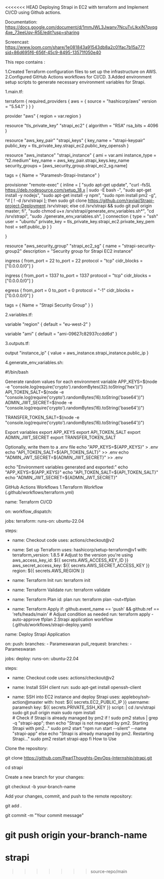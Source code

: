 <<<<<<< HEAD
Deploying Strapi in EC2 with terraform and Implement CI/CD using Github actions.

Documentation: https://docs.google.com/document/d/1mmJWL3Jwanv7NcuTvLIkxiN7qyqg4xe_73eeUqv-R5E/edit?usp=sharing

Screencast: https://www.loom.com/share/1e081843a91543db8a2c01fac7b15a77?sid=86d695f6-656f-45c9-8495-13571f050e40

This repo contains :

1.Created Terraform configuration files to set up the infrastructure on AWS. 2.Configured GitHub Actions workflows for CI/CD. 3.Added environment setup scripts to generate necessary environment variables for Strapi.

1.main.tf:

terraform { required_providers { aws = { source = "hashicorp/aws" version = "5.54.1" } } }

provider "aws" { region = var.region }

resource "tls_private_key" "strapi_ec2" { algorithm = "RSA" rsa_bits = 4096 }

resource "aws_key_pair" "strapi_keys" { key_name = "strapi-keypair" public_key = tls_private_key.strapi_ec2.public_key_openssh }

resource "aws_instance" "strapi_instance" { ami = var.ami instance_type = "t2.medium" key_name = aws_key_pair.strapi_keys.key_name security_groups = [aws_security_group.strapi_ec2_sg.name]

tags = { Name = "Paramesh-Strapi-Instance" }

provisioner "remote-exec" { inline = [ "sudo apt-get update", "curl -fsSL https://deb.nodesource.com/setup_18.x | sudo -E bash -", "sudo apt-get install -y nodejs", "sudo apt-get install -y npm", "sudo npm install pm2 -g", "if [ ! -d /srv/strapi ]; then sudo git clone https://github.com/raviiai/Strapi-project-Deployment /srv/strapi; else cd /srv/strapi && sudo git pull origin master; fi", "sudo chmod u+x /srv/strapi/generate_env_variables.sh*", "cd /srv/strapi", "sudo ./generate_env_variables.sh", ] connection { type = "ssh" user = "ubuntu" private_key = tls_private_key.strapi_ec2.private_key_pem host = self.public_ip } }

}

resource "aws_security_group" "strapi_ec2_sg" { name = "strapi-security-group2" description = "Security group for Strapi EC2 instance"

ingress { from_port = 22 to_port = 22 protocol = "tcp" cidr_blocks = ["0.0.0.0/0"] }

ingress { from_port = 1337 to_port = 1337 protocol = "tcp" cidr_blocks = ["0.0.0.0/0"] }

egress { from_port = 0 to_port = 0 protocol = "-1" cidr_blocks = ["0.0.0.0/0"] }

tags = { Name = "Strapi Security Group" } }

2.variables.tf:

variable "region" { default = "eu-west-2" }

variable "ami" { default = "ami-09627c82937ccdd6d" }

3.outputs.tf:

output "instance_ip" { value = aws_instance.strapi_instance.public_ip }

4.generate_env_variables.sh:

#!/bin/bash

Generate random values for each environment variable
APP_KEYS=$(node -e "console.log(require('crypto').randomBytes(32).toString('hex'))") API_TOKEN_SALT=$(node -e "console.log(require('crypto').randomBytes(16).toString('base64'))") ADMIN_JWT_SECRET=$(node -e "console.log(require('crypto').randomBytes(16).toString('base64'))")

TRANSFER_TOKEN_SALT=$(node -e "console.log(require('crypto').randomBytes(16).toString('base64'))")

Export variables
export APP_KEYS export API_TOKEN_SALT export ADMIN_JWT_SECRET export TRANSFER_TOKEN_SALT

Optionally, write them to a .env file
echo "APP_KEYS=${APP_KEYS}" > .env echo "API_TOKEN_SALT=${API_TOKEN_SALT}" >> .env echo "ADMIN_JWT_SECRET=${ADMIN_JWT_SECRET}" >> .env

echo "Environment variables generated and exported:" echo "APP_KEYS=${APP_KEYS}" echo "API_TOKEN_SALT=${API_TOKEN_SALT}" echo "ADMIN_JWT_SECRET=${ADMIN_JWT_SECRET}"

GitHub Actions Workflows 1.Terraform Workflow (.github/workflows/terraform.yml)

name: Terraform CI/CD

on: workflow_dispatch:

jobs: terraform: runs-on: ubuntu-22.04

steps:
- name: Checkout code
  uses: actions/checkout@v2

- name: Set up Terraform
  uses: hashicorp/setup-terraform@v1
  with:
    terraform_version: 1.8.5  # Adjust to the version you're using
    aws_access_key_id: ${{ secrets.AWS_ACCESS_KEY_ID }}
    aws_secret_access_key: ${{ secrets.AWS_SECRET_ACCESS_KEY }}
    region: ${{ secrets.AWS_REGION }}

- name: Terraform Init
  run: terraform init

- name: Terraform Validate
  run: terraform validate

- name: Terraform Plan
  id: plan
  run: terraform plan -out=tfplan

- name: Terraform Apply
  if: github.event_name == 'push' && github.ref == 'refs/heads/main'  # Adjust condition as needed
  run: terraform apply -auto-approve tfplan
2.Strapi application workflow (.github/workflows/strapi-deploy.yaml)

name: Deploy Strapi Application

on: push: branches: - Parameswaran pull_request: branches: - Parameswaran

jobs: deploy: runs-on: ubuntu-22.04

steps:
- name: Checkout code
  uses: actions/checkout@v2

- name: Install SSH client
  run: sudo apt-get install openssh-client

- name: SSH into EC2 instance and deploy Strapi
  uses: appleboy/ssh-action@master
  with:
    host: ${{ secrets.EC2_PUBLIC_IP }}
    username: paramesh
    key: ${{ secrets.PRIVATE_SSH_KEY }}
    script: |
      cd /srv/strapi
      sudo git pull origin main
      sudo npm install         
      # Check if Strapi is already managed by pm2
      if ! sudo pm2 status | grep -q "strapi-app"; then
        echo "Strapi is not managed by pm2. Starting Strapi with pm2..."
        sudo pm2 start "npm run start --silent" --name "strapi-app"
      else
        echo "Strapi is already managed by pm2. Restarting Strapi..."
        sudo pm2 restart strapi-app
      fi
How to Use

Clone the repository:

git clone https://github.com/PearlThoughts-DevOps-Internship/strapi.git

cd strapi

Create a new branch for your changes:

git checkout -b your-branch-name

Add your changes, commit, and push to the remote repository:

git add .

git commit -m "Your commit message"

git push origin your-branch-name
=======
# strapi
>>>>>>> source-repo/main

